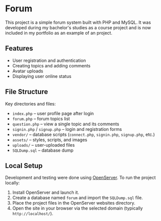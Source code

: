 # Forum

This project is a simple forum system built with PHP and MySQL. It was developed during my bachelor's studies as a course project and is now included in my portfolio as an example of an project.

## Features

- User registration and authentication  
- Creating topics and adding comments  
- Avatar uploads  
- Displaying user online status  

## File Structure

Key directories and files:

- `index.php` – user profile page after login  
- `forum.php` – forum topics list  
- `question.php` – view a single topic and its comments  
- `signin.php` / `signup.php` – login and registration forms  
- `vendor/` – database scripts (`connect.php`, `signin.php`, `signup.php`, etc.)  
- `assets/` – styles, scripts, and images  
- `uploads/` – user-uploaded files  
- `SQLDump.sql` – database dump  

## Local Setup

Development and testing were done using [OpenServer](https://ospanel.io/). To run the project locally:

1. Install OpenServer and launch it.  
2. Create a database named `forum` and import the `SQLDump.sql` file.  
3. Place the project files in the OpenServer websites directory.  
4. Open the site in your browser via the selected domain (typically `http://localhost/`).
